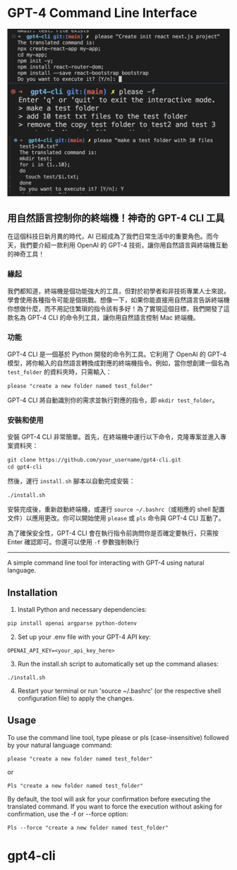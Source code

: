 # GPT-4 Command Line Interface

![](demo.png)

## 用自然語言控制你的終端機！神奇的 GPT-4 CLI 工具
在這個科技日新月異的時代，AI 已經成為了我們日常生活中的重要角色。而今天，我們要介紹一款利用 OpenAI 的 GPT-4 技術，讓你用自然語言與終端機互動的神奇工具！
### 緣起
我們都知道，終端機是個功能強大的工具，但對於初學者和非技術專業人士來說，學會使用各種指令可能是個挑戰。想像一下，如果你能直接用自然語言告訴終端機你想做什麼，而不用記住繁瑣的指令該有多好！為了實現這個目標，我們開發了這款名為 GPT-4 CLI 的命令列工具，讓你用自然語言控制 Mac 終端機。
### 功能
GPT-4 CLI 是一個基於 Python 開發的命令列工具。它利用了 OpenAI 的 GPT-4 模型，將你輸入的自然語言轉換成對應的終端機指令。例如，當你想創建一個名為 `test_folder` 的資料夾時，只需輸入：

```
please "create a new folder named test_folder"

```

GPT-4 CLI 將自動識別你的需求並執行對應的指令，即 `mkdir test_folder`。
### 安裝和使用
安裝 GPT-4 CLI 非常簡單。首先，在終端機中運行以下命令，克隆專案並進入專案資料夾：

```
git clone https://github.com/your_username/gpt4-cli.git
cd gpt4-cli

```

然後，運行 `install.sh` 腳本以自動完成安裝：

```
./install.sh

```

安裝完成後，重新啟動終端機，或運行 `source ~/.bashrc`（或相應的 shell 配置文件）以應用更改。你可以開始使用 `please` 或 `pls` 命令與 GPT-4 CLI 互動了。

為了確保安全性，GPT-4 CLI 會在執行指令前詢問你是否確定要執行，只需按 Enter 確認即可。你還可以使用 `-f` 參數強制執行


***

A simple command line tool for interacting with GPT-4 using natural language.

## Installation

1. Install Python and necessary dependencies:

```bash
pip install openai argparse python-dotenv
```

2. Set up your .env file with your GPT-4 API key:
```
OPENAI_API_KEY=<your_api_key_here>
```

3. Run the install.sh script to automatically set up the command aliases:
```
./install.sh
```

4. Restart your terminal or run 'source ~/.bashrc' (or the respective shell configuration file) to apply the changes.

## Usage
To use the command line tool, type please or pls (case-insensitive) followed by your natural language command:

```
please "create a new folder named test_folder"
```
or

```
Pls "create a new folder named test_folder"
```

By default, the tool will ask for your confirmation before executing the translated command. If you want to force the execution without asking for confirmation, use the -f or --force option:
 
```
Pls --force "create a new folder named test_folder"
```
# gpt4-cli
